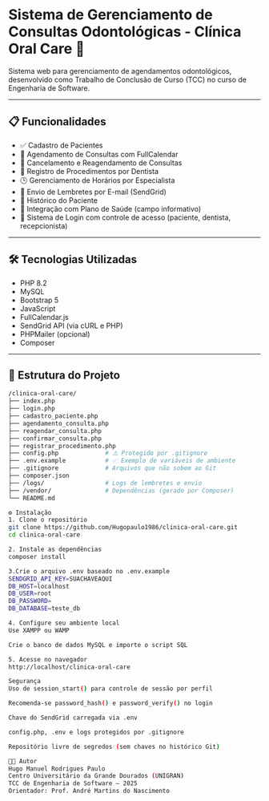 # Sistema de Gerenciamento de Consultas Odontológicas - Clínica Oral Care 🦷

Sistema web para gerenciamento de agendamentos odontológicos, desenvolvido como Trabalho de Conclusão de Curso (TCC) no curso de Engenharia de Software.

---

## 📋 Funcionalidades

- ✅ Cadastro de Pacientes
- 📅 Agendamento de Consultas com FullCalendar
- 🔄 Cancelamento e Reagendamento de Consultas
- 🦷 Registro de Procedimentos por Dentista
- 🕒 Gerenciamento de Horários por Especialista
- 📧 Envio de Lembretes por E-mail (SendGrid)
- 📁 Histórico do Paciente
- 🧾 Integração com Plano de Saúde (campo informativo)
- 🔐 Sistema de Login com controle de acesso (paciente, dentista, recepcionista)

---

## 🛠️ Tecnologias Utilizadas

- PHP 8.2
- MySQL
- Bootstrap 5
- JavaScript
- FullCalendar.js
- SendGrid API (via cURL e PHP)
- PHPMailer (opcional)
- Composer

---

## 🧱 Estrutura do Projeto

```bash
/clinica-oral-care/
├── index.php
├── login.php
├── cadastro_paciente.php
├── agendamento_consulta.php
├── reagendar_consulta.php
├── confirmar_consulta.php
├── registrar_procedimento.php
├── config.php             # ⚠️ Protegido por .gitignore
├── .env.example           # ✅ Exemplo de variáveis de ambiente
├── .gitignore             # Arquivos que não sobem ao Git
├── composer.json
├── /logs/                 # Logs de lembretes e envio
├── /vendor/               # Dependências (gerado por Composer)
└── README.md

⚙️ Instalação
1. Clone o repositório
git clone https://github.com/Hugopaulo1986/clinica-oral-care.git
cd clinica-oral-care

2. Instale as dependências
composer install

3.Crie o arquivo .env baseado no .env.example
SENDGRID_API_KEY=SUACHAVEAQUI
DB_HOST=localhost
DB_USER=root
DB_PASSWORD=
DB_DATABASE=teste_db

4. Configure seu ambiente local
Use XAMPP ou WAMP

Crie o banco de dados MySQL e importe o script SQL

5. Acesse no navegador
http://localhost/clinica-oral-care

Segurança
Uso de session_start() para controle de sessão por perfil

Recomenda-se password_hash() e password_verify() no login

Chave do SendGrid carregada via .env

config.php, .env e logs protegidos por .gitignore

Repositório livre de segredos (sem chaves no histórico Git)

👨‍🎓 Autor
Hugo Manuel Rodrigues Paulo
Centro Universitário da Grande Dourados (UNIGRAN)
TCC de Engenharia de Software – 2025
Orientador: Prof. André Martins do Nascimento